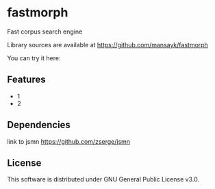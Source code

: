 # fastmorph
Fast corpus search engine


Library sources are available at https://github.com/mansayk/fastmorph


You can try it here: 



## Features
* 1
* 2


## Dependencies
link to jsmn https://github.com/zserge/jsmn



## License
This software is distributed under GNU General Public License v3.0.
